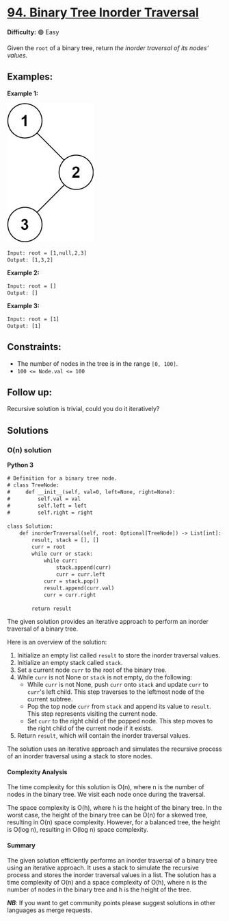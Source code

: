 # [94. Binary Tree Inorder Traversal](https://leetcode.com/problems/binary-tree-inorder-traversal/)

**Difficulty:** :green_circle: Easy

Given the `root` of a binary tree, return *the inorder traversal of its nodes' values*.

## Examples:

**Example 1:**

![065_01.jpg](./resources/065_01.jpg)

```
Input: root = [1,null,2,3]
Output: [1,3,2]

```

**Example 2:**

```
Input: root = []
Output: []

```

**Example 3:**

```
Input: root = [1]
Output: [1]

```

## Constraints:

- The number of nodes in the tree is in the range `[0, 100]`.
- `100 <= Node.val <= 100`

## Follow up:

Recursive solution is trivial, could you do it iteratively?


## Solutions

### O(n) solution 

**Python 3**

```python3
# Definition for a binary tree node.
# class TreeNode:
#     def __init__(self, val=0, left=None, right=None):
#         self.val = val
#         self.left = left
#         self.right = right

class Solution:
    def inorderTraversal(self, root: Optional[TreeNode]) -> List[int]:
        result, stack = [], []
        curr = root
        while curr or stack:
            while curr:
                stack.append(curr)
                curr = curr.left
            curr = stack.pop()
            result.append(curr.val)
            curr = curr.right

        return result
```

The given solution provides an iterative approach to perform an inorder traversal of a binary tree.

Here is an overview of the solution:

1. Initialize an empty list called `result` to store the inorder traversal values.
2. Initialize an empty stack called `stack`.
3. Set a current node `curr` to the root of the binary tree.
4. While `curr` is not None or `stack` is not empty, do the following:
   - While `curr` is not None, push `curr` onto `stack` and update `curr` to `curr`'s left child. This step traverses to the leftmost node of the current subtree.
   - Pop the top node `curr` from `stack` and append its value to `result`. This step represents visiting the current node.
   - Set `curr` to the right child of the popped node. This step moves to the right child of the current node if it exists.
5. Return `result`, which will contain the inorder traversal values.

The solution uses an iterative approach and simulates the recursive process of an inorder traversal using a stack to store nodes.

#### Complexity Analysis

The time complexity for this solution is O(n), where n is the number of nodes in the binary tree. We visit each node once during the traversal.

The space complexity is O(h), where h is the height of the binary tree. In the worst case, the height of the binary tree can be O(n) for a skewed tree, resulting in O(n) space complexity. However, for a balanced tree, the height is O(log n), resulting in O(log n) space complexity.

#### Summary

The given solution efficiently performs an inorder traversal of a binary tree using an iterative approach. It uses a stack to simulate the recursive process and stores the inorder traversal values in a list. The solution has a time complexity of O(n) and a space complexity of O(h), where n is the number of nodes in the binary tree and h is the height of the tree.

***NB***: If you want to get community points please suggest solutions in other languages as merge requests.
